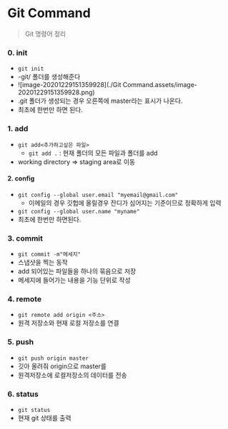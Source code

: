 # Git Command

> Git 명령어 정리



### 0. init

-  `git init`
- -git/ 폴더를 생성해준다
- ![image-20201229151359928](./Git Command.assets/image-20201229151359928.png)
- .git 폴더가 생성되는 경우 오른쪽에 master라는 표시가 나온다.
- 최초에 한번만 하면 된다.



### 1. add

- `git add<추가하고싶은 파일>`
  - `git add .` : 현재 폴더의 모든 파일과 폴더를 add
- working directory => staging area로 이동



#### 2. config

- `git config --global user.email "myemail@gmail.com"`
  - 이메일의 경우 깃헙에 올릴경우 잔디가 심어지는 기준이므로 정확하게 입력
- `git config --global user.name "myname"`
- 최초에 한번만 하면된다.



### 3. commit

- `git commit -m"메세지"`
- 스냅샷을 찍는 동작
- add 되어있는 파일들을 하나의 묶음으로 저장
- 메세지에 들어가는 내용을 기능 단위로 작성



### 4. remote 

- `git remote add origin <주소>`
- 원격 저장소와 현재 로컬 저장소를 연결



### 5. push

- `git push origin master`
- 깃아 올려줘 origin으로 master를
- 원격저장소에 로컬저장소의 데이터를 전송



### 6. status

- `git status`
- 현재 git 상태를 출력



